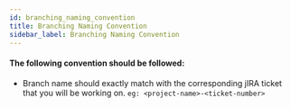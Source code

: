 ```yaml
---
id: branching_naming_convention
title: Branching Naming Convention
sidebar_label: Branching Naming Convention
---
```


#### The following convention should be followed:

* Branch name should exactly match with the corresponding jIRA ticket that you will be working on. 
     `eg: <project-name>-<ticket-number>`